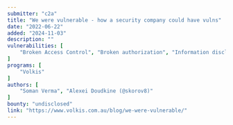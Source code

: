 ```yaml
---
submitter: "c2a"
title: "We were vulnerable - how a security company could have vulns"
date: "2022-06-22"
added: "2024-11-03"
description: ""
vulnerabilities: [
    "Broken Access Control", "Broken authorization", "Information disclosure"
]
programs: [
    "Volkis"
]
authors: [
    "Soman Verma", "Alexei Doudkine (@skorov8)"
]
bounty: "undisclosed"
link: "https://www.volkis.com.au/blog/we-were-vulnerable/"
---
```





